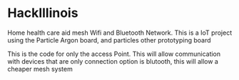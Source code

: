 # HackIllinois
Home health care aid mesh Wifi and Bluetooth Network. This is a IoT project using the Particle Argon board, and particles
other prototyping board

This is the code for only the access Point. This will allow communication with devices that are only connection option is blutooth, 
this will allow a cheaper mesh system
